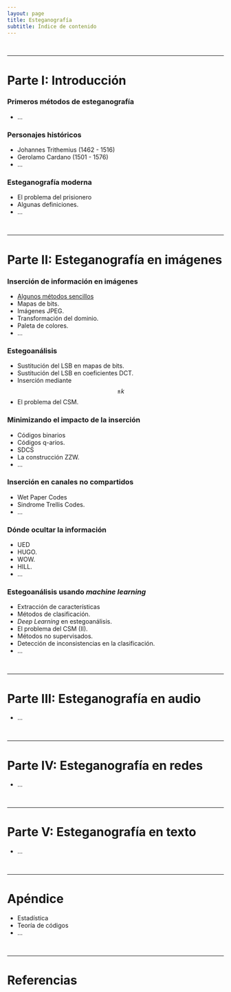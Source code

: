 ```yaml
---
layout: page
title: Esteganografía
subtitle: Índice de contenido
---
```




<br/><hr/>
# Parte I: Introducción

### Primeros métodos de esteganografía
- ...

### Personajes históricos
- Johannes Trithemius (1462 - 1516)
- Gerolamo Cardano (1501 - 1576)
- ...

### Esteganografía moderna
- El problema del prisionero
- Algunas definiciones.
- ...


<br/><hr/>
# Parte II: Esteganografía en imágenes

### Inserción de información en imágenes
- [Algunos métodos sencillos](/stego/images/es/inser-metodos-sencillos)
- Mapas de bits.
- Imágenes JPEG.
- Transformación del dominio.
- Paleta de colores.
- ...

### Estegoanálisis
- Sustitución del LSB en mapas de bits.
- Sustitución del LSB en coeficientes DCT.
- Inserción mediante $$\pm k$$
- El problema del CSM.

### Minimizando el impacto de la inserción
- Códigos binarios
- Códigos q-arios.
- SDCS
- La construcción ZZW.
- ...

### Inserción en canales no compartidos
- Wet Paper Codes
- Sindrome Trellis Codes.
- ...

### Dónde ocultar la información
- UED
- HUGO.
- WOW. 
- HILL.
- ...


### Estegoanálisis usando *machine learning*
- Extracción de características
- Métodos de clasificación.
- *Deep Learning* en estegoanálisis.
- El problema del CSM (II).
- Métodos no supervisados.
- Detección de inconsistencias en la clasificación.
- ...




<br/><hr/>
# Parte III: Esteganografía en audio
- ...




<br/><hr/>
# Parte IV: Esteganografía en redes
- ...




<br/><hr/>
# Parte V: Esteganografía en texto
- ...



<br/><hr/>
# Apéndice
- Estadística
- Teoría de códigos
- ...


<br/><hr/>
# Referencias





